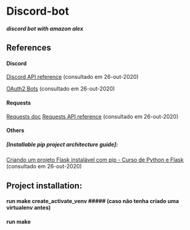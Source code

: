 # Discord-bot
##### discord bot with amazon alex 
## References
#### Discord
  [Discord API reference](https://discord.com/developers/docs/reference) (consultado em 26-out-2020)

  [OAuth2 Bots](https://discord.com/developers/docs/topics/oauth2#bots) (consultado em 26-out-2020)
#### Requests
  [Requests doc](https://requests.readthedocs.io/en/master/)
  [Requests API reference](https://requests.readthedocs.io/en/latest/api/) (consultado em 26-out-2020)
#### Others
##### [Installable pip project architecture guide]:
  [Criando um projeto Flask instalável com pip - Curso de Python e Flask](https://www.youtube.com/watch?v=5IiNXYkmDpk) (consultado em 26-out-2020)
## Project installation:
#### run make create_activate_venv ##### (caso não tenha criado uma virtualenv antes)
#### run make